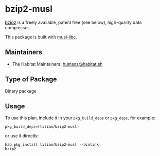 # bzip2-musl

[bzip2][1] is a freely available, patent free (see below), high-quality data compressor.

This package is built with [musl-libc][2].

## Maintainers

* The Habitat Maintainers: <humans@habitat.sh>

## Type of Package

Binary package

## Usage

To use this plan, include it in your `pkg_build_deps` or `pkg_deps`, for example:

```
pkg_build_deps=(lilian/bzip2-musl)
```

or use it directly:

```
hab pkg install lilian/bzip2-musl --binlink
bzip2
```

[1]: http://www.bzip.org/
[2]: https://www.musl-libc.org
